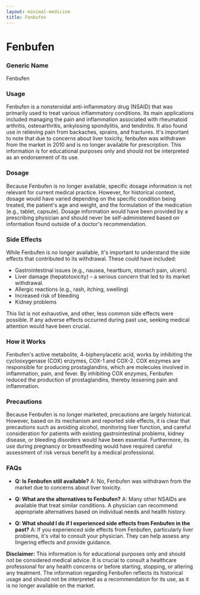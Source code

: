 ```yaml
---
layout: minimal-medicine
title: Fenbufen
---
```


# Fenbufen
### Generic Name
Fenbufen

### Usage
Fenbufen is a nonsteroidal anti-inflammatory drug (NSAID) that was primarily used to treat various inflammatory conditions.  Its main applications included managing the pain and inflammation associated with rheumatoid arthritis, osteoarthritis, ankylosing spondylitis, and tendinitis.  It also found use in relieving pain from backaches, sprains, and fractures.  It's important to note that due to concerns about liver toxicity, fenbufen was withdrawn from the market in 2010 and is no longer available for prescription.  This information is for educational purposes only and should not be interpreted as an endorsement of its use.

### Dosage
Because Fenbufen is no longer available, specific dosage information is not relevant for current medical practice.  However, for historical context, dosage would have varied depending on the specific condition being treated, the patient's age and weight, and the formulation of the medication (e.g., tablet, capsule).  Dosage information would have been provided by a prescribing physician and should never be self-administered based on information found outside of a doctor's recommendation.

### Side Effects
While Fenbufen is no longer available, it's important to understand the side effects that contributed to its withdrawal.  These could have included:

* Gastrointestinal issues (e.g., nausea, heartburn, stomach pain, ulcers)
* Liver damage (hepatotoxicity) – a serious concern that led to its market withdrawal.
* Allergic reactions (e.g., rash, itching, swelling)
* Increased risk of bleeding
* Kidney problems

This list is not exhaustive, and other, less common side effects were possible.  If any adverse effects occurred during past use, seeking medical attention would have been crucial.


### How it Works
Fenbufen's active metabolite, 4-biphenylacetic acid, works by inhibiting the cyclooxygenase (COX) enzymes, COX-1 and COX-2.  COX enzymes are responsible for producing prostaglandins, which are molecules involved in inflammation, pain, and fever. By inhibiting COX enzymes, Fenbufen reduced the production of prostaglandins, thereby lessening pain and inflammation.

### Precautions
Because Fenbufen is no longer marketed, precautions are largely historical.  However, based on its mechanism and reported side effects, it is clear that precautions such as avoiding alcohol, monitoring liver function, and careful consideration for patients with existing gastrointestinal problems, kidney disease, or bleeding disorders would have been essential.  Furthermore, its use during pregnancy or breastfeeding would have required careful assessment of risk versus benefit by a medical professional.

### FAQs
* **Q: Is Fenbufen still available?**  A: No, Fenbufen was withdrawn from the market due to concerns about liver toxicity.

* **Q: What are the alternatives to Fenbufen?** A:  Many other NSAIDs are available that treat similar conditions.  A physician can recommend appropriate alternatives based on individual needs and health history.

* **Q:  What should I do if I experienced side effects from Fenbufen in the past?** A:  If you experienced side effects from Fenbufen, particularly liver problems, it's vital to consult your physician. They can help assess any lingering effects and provide guidance.


**Disclaimer:** This information is for educational purposes only and should not be considered medical advice.  It is crucial to consult a healthcare professional for any health concerns or before starting, stopping, or altering any treatment.  The information regarding Fenbufen reflects its historical usage and should not be interpreted as a recommendation for its use, as it is no longer available on the market.
